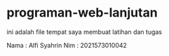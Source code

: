 # programan-web-lanjutan

ini adalah file tempat saya membuat latihan dan tugas

Nama : Alfi Syahrin
Nim : 2021573010042
